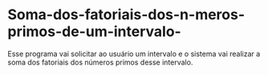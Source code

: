 # Soma-dos-fatoriais-dos-n-meros-primos-de-um-intervalo-
Esse programa vai solicitar ao usuário um intervalo e o sistema vai realizar a soma dos fatoriais dos números primos desse intervalo. 
